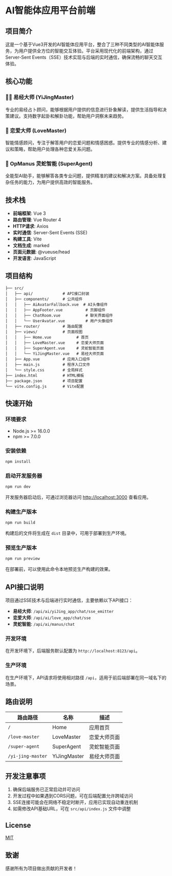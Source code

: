 # AI智能体应用平台前端

## 项目简介

这是一个基于Vue3开发的AI智能体应用平台，整合了三种不同类型的AI智能体服务，为用户提供全方位的智能交互体验。平台采用现代化的前端架构，通过Server-Sent Events（SSE）技术实现与后端的实时通信，确保流畅的聊天交互体验。

## 核心功能

### 🧙‍♂️ 易经大师 (YiJingMaster)
专业的易经占卜顾问，能够根据用户提供的信息进行卦象解读，提供生活指导和决策建议。支持数字起卦和解卦功能，帮助用户洞察未来趋势。

### 💑 恋爱大师 (LoveMaster)
智能情感顾问，专注于解答用户的恋爱问题和情感困惑。提供专业的情感分析、建议和策略，帮助用户处理各种恋爱关系问题。

### 🐍 OpManus 灵蛇智能 (SuperAgent)
全能型AI助手，能够解答各类专业问题，提供精准的建议和解决方案。具备处理复杂任务的能力，为用户提供高效的智能服务。

## 技术栈

- **前端框架**: Vue 3
- **路由管理**: Vue Router 4
- **HTTP请求**: Axios
- **实时通信**: Server-Sent Events (SSE)
- **构建工具**: Vite
- **文档生成**: marked
- **页面元数据**: @vueuse/head
- **开发语言**: JavaScript

## 项目结构

```
├── src/
│   ├── api/             # API接口封装
│   ├── components/      # 公共组件
│   │   ├── AiAvatarFallback.vue  # AI头像组件
│   │   ├── AppFooter.vue          # 页脚组件
│   │   ├── ChatRoom.vue           # 聊天界面组件
│   │   └── UserAvatar.vue         # 用户头像组件
│   ├── router/          # 路由配置
│   ├── views/           # 页面视图
│   │   ├── Home.vue           # 首页
│   │   ├── LoveMaster.vue     # 恋爱大师页面
│   │   ├── SuperAgent.vue     # 灵蛇智能页面
│   │   └── YiJingMaster.vue   # 易经大师页面
│   ├── App.vue          # 应用入口组件
│   ├── main.js          # 程序入口文件
│   └── style.css        # 全局样式
├── index.html           # HTML模板
├── package.json         # 项目配置
└── vite.config.js       # Vite配置
```

## 快速开始

### 环境要求

- Node.js >= 16.0.0
- npm >= 7.0.0

### 安装依赖

```bash
npm install
```

### 启动开发服务器

```bash
npm run dev
```

开发服务器启动后，可通过浏览器访问 [http://localhost:3000](http://localhost:3000) 查看应用。

### 构建生产版本

```bash
npm run build
```

构建后的文件将生成在 `dist` 目录中，可用于部署到生产环境。

### 预览生产版本

```bash
npm run preview
```

在部署前，可以使用此命令本地预览生产构建的效果。

## API接口说明

项目通过SSE技术与后端进行实时通信，主要依赖以下API接口：

- **易经大师**: `/api/ai/yiJing_app/chat/sse_emitter`
- **恋爱大师**: `/api/ai/love_app/chat/sse`
- **灵蛇智能**: `/api/ai/manus/chat`

### 开发环境

在开发环境下，后端服务默认配置为 `http://localhost:8123/api`。

### 生产环境

在生产环境下，API请求将使用相对路径 `/api`，适用于前后端部署在同一域名下的场景。

## 路由说明

| 路由路径 | 名称 | 描述 |
|---------|------|------|
| `/` | Home | 应用首页 |
| `/love-master` | LoveMaster | 恋爱大师页面 |
| `/super-agent` | SuperAgent | 灵蛇智能页面 |
| `/yi-jing-master` | YiJingMaster | 易经大师页面 |

## 开发注意事项

1. 确保后端服务已正常启动并可访问
2. 开发过程中如果遇到CORS问题，可在后端配置允许跨域访问
3. SSE连接可能会在网络不稳定时断开，应用已实现自动重连机制
4. 如需修改API基础URL，可在 `src/api/index.js` 文件中调整

## License

[MIT](https://opensource.org/licenses/MIT)

## 致谢

感谢所有为项目做出贡献的开发者！

